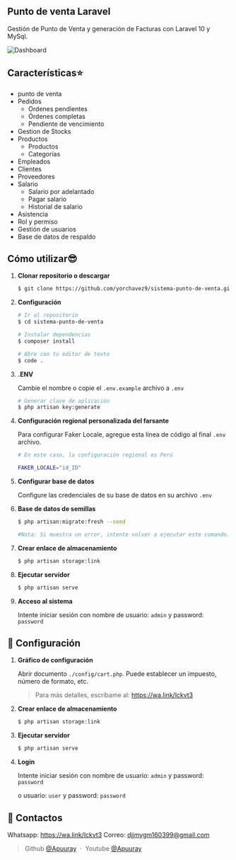 ## Punto de venta Laravel

Gestión de Punto de Venta y generación de Facturas con Laravel 10 y MySql.

![Dashboard](https://user-images.githubusercontent.com/71541409/234483153-38816efd-c261-4585-bb93-28639508f5e3.jpg)

## Características⭐
- punto de venta
- Pedidos
  - Ordenes pendientes
  - Órdenes completas
  - Pendiente de vencimiento
- Gestion de Stocks
- Productos
  - Productos
  - Categorías
- Empleados
- Clientes
- Proveedores
- Salario
  - Salario por adelantado
  - Pagar salario
  - Historial de salario
- Asistencia
- Rol y permiso
- Gestión de usuarios
- Base de datos de respaldo

## Cómo utilizar😎

1.  **Clonar repositorio o descargar**

    ```bash
    $ git clone https://github.com/yorchavez9/sistema-punto-de-venta.git
    ```
1. **Configuración**
    ```bash
    # Ir al repositorio
    $ cd sistema-punto-de-venta

    # Instalar dependencias
    $ composer install

    # Abre con tu editor de texto
    $ code .
    ```
1. **.ENV**

    Cambie el nombre o copie el `.env.example` archivo a `.env`
    ```bash
    # Generar clave de aplicación
    $ php artisan key:generate
    ```
1. **Configuración regional personalizada del farsante**

    Para configurar Faker Locale, agregue esta línea de código al final `.env` archivo.
    ```bash
    # En este caso, la configuración regional es Perú

    FAKER_LOCALE="id_ID"
    ```

1. **Configurar base de datos**

    Configure las credenciales de su base de datos en su archivo `.env`

1. **Base de datos de semillas**
    ```bash
    $ php artisan:migrate:fresh --seed

    #Nota: Si muestra un error, intente volver a ejecutar este comando.
    ```
1. **Crear enlace de almacenamiento**

    ```bash
    $ php artisan storage:link
    ```
1. **Ejecutar servidor**

    ```bash
    $ php artisan serve
    ```
1. **Acceso al sistema**

    Intente iniciar sesión con nombre de usuario: `admin` y password: `password`

## 🚀 Configuración
1. **Gráfico de configuración**

    Abrir documento `./config/cart.php`. Puede establecer un impuesto, número de formato, etc.
    > Para más detalles, escríbame al: https://wa.link/lckvt3

1. **Crear enlace de almacenamiento**

    ```bash
    $ php artisan storage:link
    ```
1. **Ejecutar servidor**

    ```bash
    $ php artisan serve
    ```
1. **Login**

    Intente iniciar sesión con nombre de usuario: `admin` y password: `password`

    o usuario: `user` y password: `password`

## 📝 Contactos

Whatsapp: https://wa.link/lckvt3
Correo: djjmygm160399@gmail.com


> Github [@Apuuray](https://github.com/yorchavez9) &nbsp;&middot;&nbsp;
> Youtube [@Apuuray](https://youtube.com/@apuuray6483?si=jO7rK7gU8AWzAnXW)
